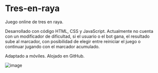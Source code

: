 # Tres-en-raya

Juego online de tres en raya. 

Desarrollado con código HTML, CSS y JavaScript. Actualmente no cuenta con un modificador de dificultad, si el usuario o el bot gana, el resultado sube al marcador, con posibilidad de elegir entre reiniciar el juego o continuar jugando con el marcador acumulado. 

Adaptado a móviles. Alojado en GitHub.

![image](https://user-images.githubusercontent.com/91087042/222898476-85ffd612-b3cb-451e-a000-f5cae927b42b.png)
